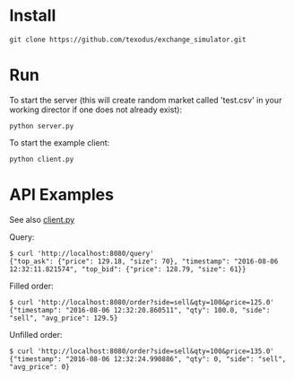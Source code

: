 Install
=======

	git clone https://github.com/texodus/exchange_simulator.git

Run
===
To start the server (this will create random market called 'test.csv' in your
working director if one does not already exist):

	python server.py

To start the example client:

	python client.py

API Examples
============
See also [client.py](https://github.com/texodus/exchange_simulator/blob/master/client.py)

Query:

	$ curl 'http://localhost:8080/query'
	{"top_ask": {"price": 129.18, "size": 70}, "timestamp": "2016-08-06 12:32:11.821574", "top_bid": {"price": 128.79, "size": 61}}

Filled order:

	$ curl 'http://localhost:8080/order?side=sell&qty=100&price=125.0'
	{"timestamp": "2016-08-06 12:32:20.860511", "qty": 100.0, "side": "sell", "avg_price": 129.5}

Unfilled order:

	$ curl 'http://localhost:8080/order?side=sell&qty=100&price=135.0'
	{"timestamp": "2016-08-06 12:32:24.990886", "qty": 0, "side": "sell", "avg_price": 0}